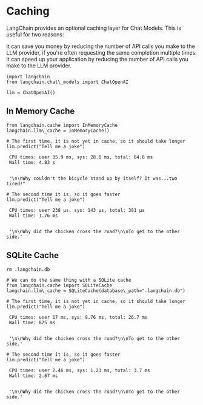 Caching
=======

LangChain provides an optional caching layer for Chat Models. This is useful for two reasons:

It can save you money by reducing the number of API calls you make to the LLM provider, if you're often requesting the same completion multiple times.
It can speed up your application by reducing the number of API calls you make to the LLM provider.


```
import langchain  
from langchain.chat\_models import ChatOpenAI  
  
llm = ChatOpenAI()  

```
In Memory Cache[​](#in-memory-cache "Direct link to In Memory Cache")
---------------------------------------------------------------------


```
from langchain.cache import InMemoryCache  
langchain.llm\_cache = InMemoryCache()  
  
# The first time, it is not yet in cache, so it should take longer  
llm.predict("Tell me a joke")  

```

```
 CPU times: user 35.9 ms, sys: 28.6 ms, total: 64.6 ms  
 Wall time: 4.83 s  
   
  
 "\n\nWhy couldn't the bicycle stand up by itself? It was...two tired!"  

```

```
# The second time it is, so it goes faster  
llm.predict("Tell me a joke")  

```

```
 CPU times: user 238 µs, sys: 143 µs, total: 381 µs  
 Wall time: 1.76 ms  
  
  
 '\n\nWhy did the chicken cross the road?\n\nTo get to the other side.'  

```
SQLite Cache[​](#sqlite-cache "Direct link to SQLite Cache")
------------------------------------------------------------


```
rm .langchain.db  

```

```
# We can do the same thing with a SQLite cache  
from langchain.cache import SQLiteCache  
langchain.llm\_cache = SQLiteCache(database\_path=".langchain.db")  

```

```
# The first time, it is not yet in cache, so it should take longer  
llm.predict("Tell me a joke")  

```

```
 CPU times: user 17 ms, sys: 9.76 ms, total: 26.7 ms  
 Wall time: 825 ms  
  
  
 '\n\nWhy did the chicken cross the road?\n\nTo get to the other side.'  

```

```
# The second time it is, so it goes faster  
llm.predict("Tell me a joke")  

```

```
 CPU times: user 2.46 ms, sys: 1.23 ms, total: 3.7 ms  
 Wall time: 2.67 ms  
  
  
 '\n\nWhy did the chicken cross the road?\n\nTo get to the other side.'  

```
